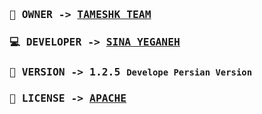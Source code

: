 <samp> 
  
  ### 👤 OWNER -> <a href="#">TAMESHK TEAM</a>
  
  ### 💻 DEVELOPER -> <a href="https://github.com/sina-yeganeh">SINA YEGANEH</a>
  
  ### 🎯 VERSION -> 1.2.5 <code>Develope Persian Version</code>

  ### 🔑 LICENSE -> <a href="http://www.apache.org/licenses/">APACHE</a>
 
</samp>
